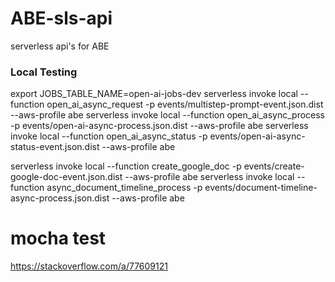 # ABE-sls-api
serverless api's for ABE

### Local Testing
export JOBS_TABLE_NAME=open-ai-jobs-dev
serverless invoke local --function open_ai_async_request -p events/multistep-prompt-event.json.dist --aws-profile abe
serverless invoke local --function open_ai_async_process -p events/open-ai-async-process.json.dist --aws-profile abe
serverless invoke local --function open_ai_async_status -p events/open-ai-async-status-event.json.dist --aws-profile abe

serverless invoke local --function create_google_doc -p events/create-google-doc-event.json.dist --aws-profile abe
serverless invoke local --function async_document_timeline_process -p events/document-timeline-async-process.json.dist --aws-profile abe

# mocha test
https://stackoverflow.com/a/77609121